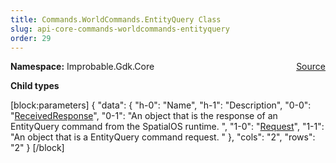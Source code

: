 ```yaml
---
title: Commands.WorldCommands.EntityQuery Class
slug: api-core-commands-worldcommands-entityquery
order: 29
---
```


<p><b>Namespace:</b> Improbable.Gdk.Core<span style="float: right"><a href="https://www.github.com/spatialos/gdk-for-unity/blob/0.3.3/workers/unity/Packages/io.improbable.gdk.core/Commands/WorldCommands/EntityQuery.cs/#L10">Source</a></span></p>





</p>
<p><b>Child types</b></p>


[block:parameters]
{
  "data": {
    "h-0": "Name",
    "h-1": "Description",
    "0-0": "[ReceivedResponse](doc:api-core-commands-worldcommands-entityquery-receivedresponse)",
    "0-1": "An object that is the response of an EntityQuery command from the SpatialOS runtime. ",
    "1-0": "[Request](doc:api-core-commands-worldcommands-entityquery-request)",
    "1-1": "An object that is a EntityQuery command request. "
  },
  "cols": "2",
  "rows": "2"
}
[/block]











